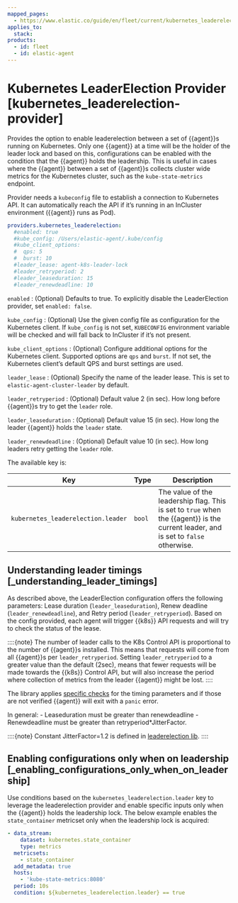 ```yaml
---
mapped_pages:
  - https://www.elastic.co/guide/en/fleet/current/kubernetes_leaderelection-provider.html
applies_to:
  stack:
products:
  - id: fleet
  - id: elastic-agent
---
```


# Kubernetes LeaderElection Provider [kubernetes_leaderelection-provider]

Provides the option to enable leaderelection between a set of {{agent}}s running on Kubernetes. Only one {{agent}} at a time will be the holder of the leader lock and based on this, configurations can be enabled with the condition that the {{agent}} holds the leadership. This is useful in cases where the {{agent}} between a set of {{agent}}s collects cluster wide metrics for the Kubernetes cluster, such as the `kube-state-metrics` endpoint.

Provider needs a `kubeconfig` file to establish a connection to Kubernetes API. It can automatically reach the API if it’s running in an InCluster environment ({{agent}} runs as Pod).

```yaml
providers.kubernetes_leaderelection:
  #enabled: true
  #kube_config: /Users/elastic-agent/.kube/config
  #kube_client_options:
  #  qps: 5
  #  burst: 10
  #leader_lease: agent-k8s-leader-lock
  #leader_retryperiod: 2
  #leader_leaseduration: 15
  #leader_renewdeadline: 10
```

`enabled`
:   (Optional) Defaults to true. To explicitly disable the LeaderElection provider, set `enabled: false`.

`kube_config`
:   (Optional) Use the given config file as configuration for the Kubernetes client. If `kube_config` is not set, `KUBECONFIG` environment variable will be checked and will fall back to InCluster if it’s not present.

`kube_client_options`
:   (Optional) Configure additional options for the Kubernetes client. Supported options are `qps` and `burst`. If not set, the Kubernetes client’s default QPS and burst settings are used.

`leader_lease`
:   (Optional) Specify the name of the leader lease. This is set to `elastic-agent-cluster-leader` by default.

`leader_retryperiod`
:   (Optional) Default value 2 (in sec). How long before {{agent}}s try to get the `leader` role.

`leader_leaseduration`
:   (Optional) Default value 15 (in sec).  How long the leader {{agent}} holds the `leader` state.

`leader_renewdeadline`
:   (Optional) Default value 10 (in sec). How long leaders retry getting the `leader` role.

The available key is:

| Key | Type | Description |
| --- | --- | --- |
| `kubernetes_leaderelection.leader` | `bool` | The value of the leadership flag. This is set to `true` when the {{agent}} is the current leader, and is set to `false` otherwise. |


## Understanding leader timings [_understanding_leader_timings]

As described above, the LeaderElection configuration offers the following parameters: Lease duration (`leader_leaseduration`), Renew deadline (`leader_renewdeadline`), and Retry period (`leader_retryperiod`). Based on the config provided, each agent will trigger {{k8s}} API requests and will try to check the status of the lease.

::::{note}
The number of leader calls to the K8s Control API is proportional to the number of {{agent}}s installed. This means that requests will come from all {{agent}}s per `leader_retryperiod`. Setting `leader_retryperiod` to a greater value than the default (2sec), means that fewer requests will be made towards the {{k8s}} Control API, but will also increase the period where collection of metrics from the leader {{agent}} might be lost.
::::


The library applies [specific checks](https://github.com/kubernetes/client-go/blob/master/tools/leaderelection/leaderelection.go#L76) for the timing parameters and if those are not verified {{agent}} will exit with a `panic` error.

In general: - Leaseduration must be greater than renewdeadline - Renewdeadline must be greater than retryperiod*JitterFactor.

::::{note}
Constant JitterFactor=1.2 is defined in [leaderelection lib](https://pkg.go.dev/gopkg.in/kubernetes/client-go.v11/tools/leaderelection).
::::



## Enabling configurations only when on leadership [_enabling_configurations_only_when_on_leadership]

Use conditions based on the `kubernetes_leaderelection.leader` key to leverage the leaderelection provider and enable specific inputs only when the {{agent}} holds the leadership lock. The below example enables the `state_container` metricset only when the leadership lock is acquired:

```yaml
- data_stream:
    dataset: kubernetes.state_container
    type: metrics
  metricsets:
    - state_container
  add_metadata: true
  hosts:
    - 'kube-state-metrics:8080'
  period: 10s
  condition: ${kubernetes_leaderelection.leader} == true
```

